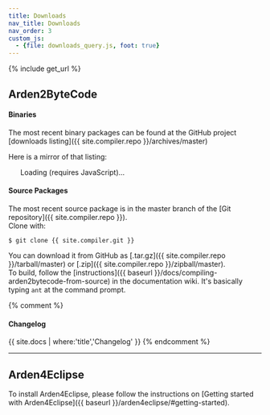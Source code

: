 ```yaml
---
title: Downloads
nav_title: Downloads
nav_order: 3
custom_js:
  - {file: downloads_query.js, foot: true}
---
```

{% include get_url %}

## Arden2ByteCode

#### Binaries

The most recent binary packages can be found at the GitHub project [downloads listing]({{ site.compiler.repo }}/archives/master)

Here is a mirror of that listing:

<ul id="downloads"><li style="list-style-type: none;">Loading (requires JavaScript)...</li></ul>

<script type="text/javascript">
$(function() {
	queryDownloads('{{site.compiler.api}}/downloads', '#downloads');
});
</script>

#### Source Packages

The most recent source package is in the master branch of the [Git repository]({{ site.compiler.repo }}).  
Clone with:

    $ git clone {{ site.compiler.git }}

You can download it from GitHub as [.tar.gz]({{ site.compiler.repo }}/tarball/master) or [.zip]({{ site.compiler.repo }}/zipball/master).  
To build, follow the [instructions]({{ baseurl }}/docs/compiling-arden2bytecode-from-source) in the documentation wiki. It's basically typing `ant` at the command prompt.

{% comment %}
#### Changelog

{{ site.docs | where:'title','Changelog' }}
{% endcomment %}

***

## Arden4Eclipse
To install Arden4Eclipse, please follow the instructions on [Getting started with Arden4Eclipse]({{ baseurl }}/arden4eclipse/#getting-started).
